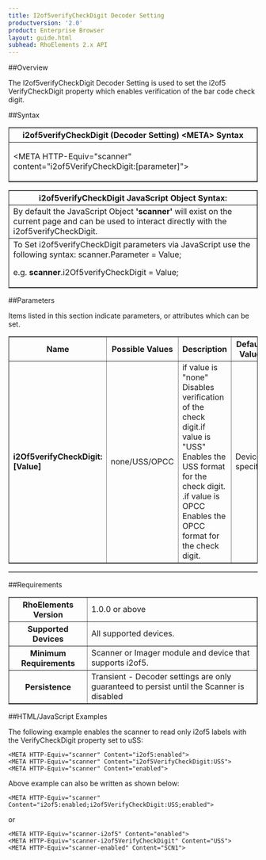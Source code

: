 ```yaml
---
title: I2of5verifyCheckDigit Decoder Setting
productversion: '2.0'
product: Enterprise Browser
layout: guide.html
subhead: RhoElements 2.x API
---
```


##Overview

The I2of5verifyCheckDigit Decoder Setting is used to set the i2of5 VerifyCheckDigit property which enables verification of the bar code check digit.

##Syntax

<table class="facelift" style="width:100%" border="1" padding="5px"> <tr><th class="tableHeading">i2of5verifyCheckDigit (Decoder Setting) &lt;META&gt; Syntax
</th></tr><tr><td class="clsSyntaxCells clsOddRow"><p>&lt;META HTTP-Equiv="scanner" content="i2of5VerifyCheckDigit:[parameter]"&gt;</p></td></tr></table>
<table class="facelift" style="width:100%" border="1" padding="5px"> <tr><th class="tableHeading">i2of5verifyCheckDigit JavaScript Object Syntax:</th></tr><tr><td class="clsSyntaxCells clsOddRow">
By default the JavaScript Object <b>'scanner'</b> will exist on the current page and can be used to interact directly with the i2of5verifyCheckDigit.
</td></tr><tr><td class="clsSyntaxCells clsEvenRow">
To Set i2of5verifyCheckDigit parameters via JavaScript use the following syntax: scanner.Parameter = Value;
<P />e.g. <b>scanner</b>.i2Of5verifyCheckDigit = Value;
</td></tr></table>

##Parameters


Items listed in this section indicate parameters, or attributes which can be set.
<table class="facelift" style="width:100%" border="1" padding="5px"> <col width="20%" /><col width="20%" /><col width="38%" /><col width="22%" /><tr><th class="tableHeading">Name</th><th class="tableHeading">Possible Values</th><th class="tableHeading">Description</th><th class="tableHeading">Default Value</th></tr><tr><td class="clsSyntaxCells clsOddRow"><b>i2Of5verifyCheckDigit:[Value]
</b></td><td class="clsSyntaxCells clsOddRow">none/USS/OPCC</td><td class="clsSyntaxCells clsOddRow">if value is "none" Disables verification of the check digit.if value is "USS" Enables the USS format for the check digit.
                                .if value is OPCC Enables the OPCC format for the check digit. </td><td class="clsSyntaxCells clsOddRow">Device specific</td></tr></table>
<table class="facelift" style="width:100%" border="1" padding="5px"> <col width="78%" /><col width="8%" /><col width="1%" /><col width="5%" /><col width="1%" /><col width="5%" /><col width="2%" /></table>





##Requirements

<table class="facelift" style="width:100%" border="1" padding="5px"> <tr><th class="tableHeading">RhoElements Version</th><td class="clsSyntaxCell clsEvenRow">1.0.0 or above
</td></tr><tr><th class="tableHeading">Supported Devices</th><td class="clsSyntaxCell clsOddRow">All supported devices.</td></tr><tr><th class="tableHeading">Minimum Requirements</th><td class="clsSyntaxCell clsOddRow">Scanner or Imager module and device that supports i2of5.</td></tr><tr><th class="tableHeading">Persistence</th><td class="clsSyntaxCell clsEvenRow">Transient - Decoder settings are only guaranteed to persist until the Scanner is disabled</td></tr></table>


##HTML/JavaScript Examples

The following example enables the scanner to read only i2of5 labels with the VerifyCheckDigit property set to uSS:

	<META HTTP-Equiv="scanner" Content="i2of5:enabled">
	<META HTTP-Equiv="scanner" Content="i2of5VerifyCheckDigit:USS">
	<META HTTP-Equiv="scanner" Content="enabled">
	
Above example can also be written as shown below:

	<META HTTP-Equiv="scanner" Content="i2of5:enabled;i2of5VerifyCheckDigit:USS;enabled">
	
or

	<META HTTP-Equiv="scanner-i2of5" Content="enabled">
	<META HTTP-Equiv="scanner-i2of5VerifyCheckDigit" Content="USS">
	<META HTTP-Equiv="scanner-enabled" Content="SCN1">
	





